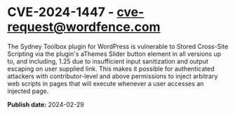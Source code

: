 # CVE-2024-1447 - cve-request@wordfence.com

The Sydney Toolbox plugin for WordPress is vulnerable to Stored Cross-Site Scripting via the plugin's aThemes Slider button element in all versions up to, and including, 1.25 due to insufficient input sanitization and output escaping on user supplied link. This makes it possible for authenticated attackers with contributor-level and above permissions to inject arbitrary web scripts in pages that will execute whenever a user accesses an injected page.

**Publish date:** 2024-02-29

